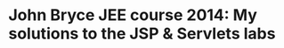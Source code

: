 John Bryce JEE course 2014: My solutions to the JSP & Servlets labs
===================================================================

